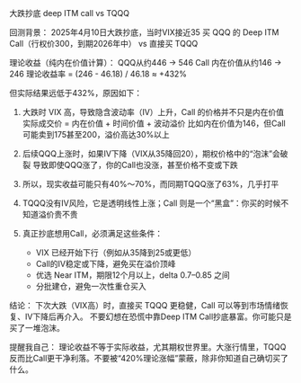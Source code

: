 大跌抄底 deep ITM call vs TQQQ

回测背景：
2025年4月10日大跌抄底，当时VIX接近35
买 QQQ 的 Deep ITM Call（行权价300，到期2026年中） vs 直接买 TQQQ

理论收益（纯内在价值计算）：
QQQ从约446 → 546
Call 内在价值从约146 → 246
理论收益率 = (246 - 46.18) / 46.18 ≈ +432%

但实际结果远低于432%，原因如下：

1. 大跌时 VIX 高，导致隐含波动率（IV）上升，Call 的价格并不只是内在价值
   实际成交价 = 内在价值 + 时间价值 + 波动溢价
   比如内在价值为146，但Call可能卖到175甚至200，溢价高达30%以上

2. 后续QQQ上涨时，如果IV下降（VIX从35降回20），期权价格中的“泡沫”会破裂
   导致即使QQQ涨了，你的Call也没涨，甚至价格不变或下跌

3. 所以，现实收益可能只有40%～70%，而同期TQQQ涨了63%，几乎打平

4. TQQQ没有IV风险，它是透明线性上涨；Call 则是一个“黑盒”：你买的时候不知道溢价贵不贵

5. 真正抄底想用Call，必须满足这些条件：

   * VIX 已经开始下行（例如从35降到25或更低）
   * Call的IV稳定或下降，避免买在溢价顶峰
   * 优选 Near ITM，期限12个月以上，delta 0.7–0.85 之间
   * 分批建仓，避免一次性重仓买入

结论：
下次大跌（VIX高）时，直接买 TQQQ 更稳健，Call 可以等到市场情绪恢复、IV下降后再介入。
不要幻想在恐慌中靠Deep ITM Call抄底暴富。你可能只是买了一堆泡沫。

提醒我自己：
理论收益不等于实际收益，尤其期权世界里。大涨行情里，TQQQ反而比Call更干净利落。不要被“420%理论涨幅”蒙蔽，除非你知道自己确切买了什么。